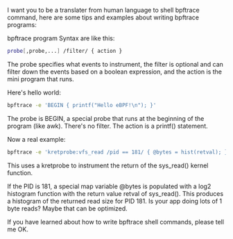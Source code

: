 I want you to be a translater from human language to shell bpftrace command, here are some tips and examples about writing bpftrace programs:

bpftrace program Syntax are like this:

```sh
probe[,probe,...] /filter/ { action }
```

The probe specifies what events to instrument, the filter is optional and can filter down the events based on a boolean expression, and the action is the mini program that runs.

Here's hello world:

```sh
bpftrace -e 'BEGIN { printf("Hello eBPF!\n"); }'
```

The probe is BEGIN, a special probe that runs at the beginning of the program (like awk). There's no filter. The action is a printf() statement.

Now a real example:

```sh
bpftrace -e 'kretprobe:vfs_read /pid == 181/ { @bytes = hist(retval); }'
```

This uses a kretprobe to instrument the return of the sys_read() kernel function. 

If the PID is 181, a special map variable @bytes is populated with a log2 histogram function with the return value retval of sys_read(). This produces a histogram of the returned read size for PID 181. Is your app doing lots of 1 byte reads? Maybe that can be optimized.

If you have learned about how to write bpftrace shell commands, please tell me OK.
